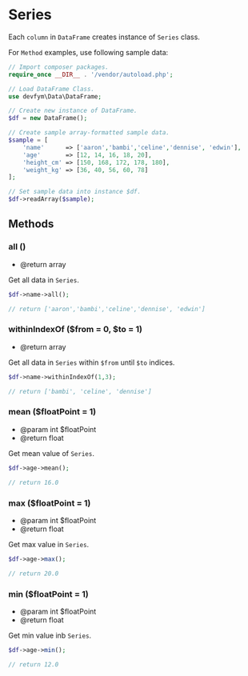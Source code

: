 # Series

Each `column` in `DataFrame` creates instance of `Series` class.

For `Method` examples, use following sample data:

```php
// Import composer packages.
require_once __DIR__ . '/vendor/autoload.php';

// Load DataFrame Class.
use devfym\Data\DataFrame;

// Create new instance of DataFrame.
$df = new DataFrame();

// Create sample array-formatted sample data.
$sample = [
    'name'      => ['aaron','bambi','celine','dennise', 'edwin'],
    'age'       => [12, 14, 16, 18, 20],
    'height_cm' => [150, 168, 172, 178, 180],
    'weight_kg' => [36, 40, 56, 60, 78]
];

// Set sample data into instance $df.
$df->readArray($sample);
```

## Methods

### all ()

- @return array

Get all data in `Series`.

```php
$df->name->all();

// return ['aaron','bambi','celine','dennise', 'edwin']
```

### withinIndexOf ($from = 0, $to = 1)

- @return array

Get all data in `Series` within `$from` until `$to` indices.
```php
$df->name->withinIndexOf(1,3);

// return ['bambi', 'celine', 'dennise']
```

### mean ($floatPoint = 1)

- @param int $floatPoint
- @return float

Get mean value of `Series`.

```php
$df->age->mean();

// return 16.0
```

### max ($floatPoint = 1)

- @param int $floatPoint
- @return float

Get max value in `Series`.

```php
$df->age->max();

// return 20.0
```

### min ($floatPoint = 1)

- @param int $floatPoint
- @return float

Get min value inb `Series`.

```php
$df->age->min();

// return 12.0
```
